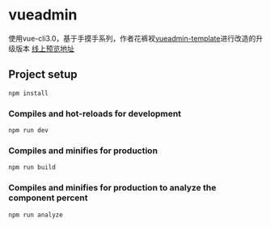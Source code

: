 # vueadmin
  使用vue-cli3.0，基于手摸手系列，作者花裤衩<a href="https://github.com/PanJiaChen/vueAdmin-template">vueadmin-template</a>进行改造的升级版本
  <a href="http://www.vueadmin.cn">线上预览地址</a>
## Project setup
```
npm install
```

### Compiles and hot-reloads for development
```
npm run dev
```

### Compiles and minifies for production
```
npm run build
```

### Compiles and minifies for production to analyze the component percent
```
npm run analyze
```
